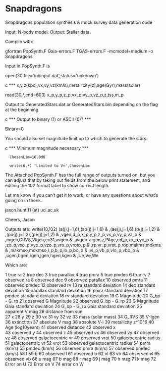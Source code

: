 # Snapdragons
Snapdragons population synthesis &amp; mock survey data generation code 

Input: N-body model.
Output: Stellar data.

Compile with:

gfortran PopSynth.F Gaia-errors.F TGAS-errors.F -mcmodel=medium -o Snapdragons

Input in PopSynth.F is

open(30,file='ini/input.dat',status='unknown')

c *** x,y,z(kpc),vx,vy,vz(km/s),metallicity(z),age(Gyr),mass(solar)

read(30,*,end=603) x_p,y_p,z_p,vx_p,vy_p,vz_p,z,tss,m_p

Output to GeneratedStars.dat or GeneratedStars.bin depending on the flag at the beginning

c *** Output to binary (1) or ASCII (0)? ***

Binary=0

You should also set magnitude limit up to which to generate the stars:

c *** Minimum magnitude necessary ***

      ChosenLim=16.0d0

      write(6,*) 'Limited to V<‘,ChosenLim

The Attached PopSynth.F has the full range of outputs turned on, but you can adjust that by taking out fields from the below 
print statement, and editing the 102 format label to show correct length.

Let me know if you can’t get it to work, or have any questions about what’s going on in there…

jason.hunt.11 (at) ucl.ac.uk

Cheers,
Jason

Outputs are:
                                write(10,102) (a(j),j=1,6),(ao(j),j=1,6)
     &                             ,(ae(j),j=1,6),(p(j),j=1,2)
     &                             ,(po(j),j=1,2),(pe(j),j=1,2)
     &                             ,vgen,d_p,x_p,y_p,z_p,vx_p,vy_p,vz_p
     &                             ,mgen,GRVS,VIgen,ex31,avgen
     &                             ,avgen-aigen,z,PAge,od_p,xo_p,yo_p
     &                             ,zo_p,vxo_p,vyo_p,vzo_p,vro_p,vroto_p
     &                             ,rp,vr_p,vrot_p,rop,makms,mdkms
     &                             ,makmso,mdkmso,l_p,b_p,lo_p,bo_p
     &                             ,vl_p,vb_p,vlo_p,vbo_p
     &                             ,ugen,bgen,rgen,jgen,hgen,kgen
     &                             ,Ue,Ve,We

Which are: 

1 true ra
2 true dec
3 true parallax
4 true pmra
5 true pmdec
6 true rv
7 observed ra
8 observed dec
9 observed parallax
10 observed pmra
11 observed pmdec
12 observed  rv
13 ra standard deviation 
14 dec standard deviation 
15 parallax standard deviation 
16 pmra standard deviation 
17 pmdec standard deviation 
18 rv standard deviation 
19 G Magnitude 
20 G_bp - G_rp
21 observed G Magnitude 
22 observed G_bp - G_rp 
23 G Magnitude Gaia standard deviation 
24 G_bp - G_rp Gaia standard deviation 
25 apparent V mag
26 distance from sun      
27 x 
28 y 
29 z 
30 vx 
31 vy 
32 vz 
33 mass (solar mass)
34 G_RVS
35 V-Igen
36 extinction
37 absolute V mag
38 absolute V-i 
39 metallicity z*10^6
40 Age (log10years)
41 observed distance
42 observed x    	
43 observed y 
44 observed z 
45 observed vx 
46 observed vy 
47 observed vz 
48 observed galactocentric vr
49 observed vrot
50 galactocentric radius
51 galactocentric vr
52 vrot
53 observed galactocentric radius
54 pmra (km/s)
55 pmdec (km/s)
56 observed pmra (km/s)
57 observed pmdec (km/s)
58 l
59 b
60 observed l
61 observed b
62 vl 
63 vb
64 observed vl
65 observed vb
66 u mag
67 b mag
68 r mag
69 j mag
70 h mag
71 k mag
72 Error on U
73 Error on V
74 error on W

